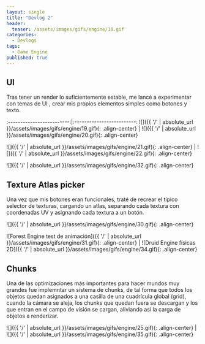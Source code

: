 ```yaml
---
layout: single
title: "Devlog 2"
header:
  teaser: /assets/images/gifs/engine/10.gif
categories:
  - Devlogs
tags:
  - Game Engine
published: true
---
```


## UI

Tras tener un render lo suficientemente estable, me lancé a experimentar con temas de UI <!--more-->, crear mis propios elementos simples como botones y texto.

:-------------------------:|:-------------------------:
![]({{ '/' | absolute_url }}/assets/images/gifs/engine/19.gif){: .align-center} | ![]({{ '/' | absolute_url }}/assets/images/gifs/engine/20.gif){: .align-center}


![]({{ '/' | absolute_url }}/assets/images/gifs/engine/21.gif){: .align-center} | ![]({{ '/' | absolute_url }}/assets/images/gifs/engine/22.gif){: .align-center}

![]({{ '/' | absolute_url }}/assets/images/gifs/engine/32.gif){: .align-center} 

## Texture Atlas picker

Una vez que mis botones eran funcionales, traté de recrear el típico selector de texturas, cargando un atlas, separando cada textura con coordenadas UV y asignando cada textura a un botón.

![]({{ '/' | absolute_url }}/assets/images/gifs/engine/30.gif){: .align-center}

![Forest Engine test de animación]({{ '/' | absolute_url }}/assets/images/gifs/engine/31.gif){: .align-center} | ![Druid Engine físicas 2D]({{ '/' | absolute_url }}/assets/images/gifs/engine/34.gif){: .align-center}

## Chunks

Una de las optimizaciones más importantes para hacer mundos muy grandes fue implemntar un sistema de chunks, de tal forma que todos los objetos quedan asignados a una casilla de una cuadrícula global (grid), cuando la cámara se aleja, los chunks que quedan fuera se descargan y los que entran en el campo de visión se cargan, aliviando así la carga de objetos a renderizar.

![]({{ '/' | absolute_url }}/assets/images/gifs/engine/25.gif){: .align-center} | ![]({{ '/' | absolute_url }}/assets/images/gifs/engine/35.gif){: .align-center}
